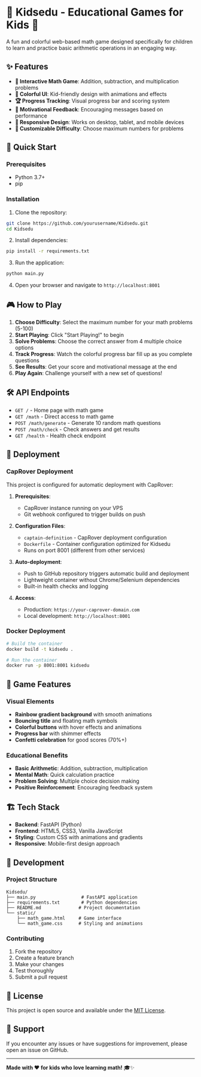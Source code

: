 # 🌈 Kidsedu - Educational Games for Kids 🚀

A fun and colorful web-based math game designed specifically for children to learn and practice basic arithmetic operations in an engaging way.

## ✨ Features

- **🧮 Interactive Math Game**: Addition, subtraction, and multiplication problems
- **🎨 Colorful UI**: Kid-friendly design with animations and effects
- **🏆 Progress Tracking**: Visual progress bar and scoring system
- **🎉 Motivational Feedback**: Encouraging messages based on performance
- **📱 Responsive Design**: Works on desktop, tablet, and mobile devices
- **🎯 Customizable Difficulty**: Choose maximum numbers for problems

## 🚀 Quick Start

### Prerequisites
- Python 3.7+
- pip

### Installation

1. Clone the repository:
```bash
git clone https://github.com/yourusername/Kidsedu.git
cd Kidsedu
```

2. Install dependencies:
```bash
pip install -r requirements.txt
```

3. Run the application:
```bash
python main.py
```

4. Open your browser and navigate to `http://localhost:8001`

## 🎮 How to Play

1. **Choose Difficulty**: Select the maximum number for your math problems (5-100)
2. **Start Playing**: Click "Start Playing!" to begin
3. **Solve Problems**: Choose the correct answer from 4 multiple choice options
4. **Track Progress**: Watch the colorful progress bar fill up as you complete questions
5. **See Results**: Get your score and motivational message at the end
6. **Play Again**: Challenge yourself with a new set of questions!

## 🛠️ API Endpoints

- `GET /` - Home page with math game
- `GET /math` - Direct access to math game
- `POST /math/generate` - Generate 10 random math questions
- `POST /math/check` - Check answers and get results
- `GET /health` - Health check endpoint

## 🚀 Deployment

### CapRover Deployment

This project is configured for automatic deployment with CapRover:

1. **Prerequisites**: 
   - CapRover instance running on your VPS
   - Git webhook configured to trigger builds on push

2. **Configuration Files**:
   - `captain-definition` - CapRover deployment configuration
   - `Dockerfile` - Container configuration optimized for Kidsedu
   - Runs on port 8001 (different from other services)

3. **Auto-deployment**: 
   - Push to GitHub repository triggers automatic build and deployment
   - Lightweight container without Chrome/Selenium dependencies
   - Built-in health checks and logging

4. **Access**: 
   - Production: `https://your-caprover-domain.com`
   - Local development: `http://localhost:8001`

### Docker Deployment

```bash
# Build the container
docker build -t kidsedu .

# Run the container
docker run -p 8001:8001 kidsedu
```

## 🎨 Game Features

### Visual Elements
- **Rainbow gradient background** with smooth animations
- **Bouncing title** and floating math symbols
- **Colorful buttons** with hover effects and animations
- **Progress bar** with shimmer effects
- **Confetti celebration** for good scores (70%+)

### Educational Benefits
- **Basic Arithmetic**: Addition, subtraction, multiplication
- **Mental Math**: Quick calculation practice
- **Problem Solving**: Multiple choice decision making
- **Positive Reinforcement**: Encouraging feedback system

## 🏗️ Tech Stack

- **Backend**: FastAPI (Python)
- **Frontend**: HTML5, CSS3, Vanilla JavaScript
- **Styling**: Custom CSS with animations and gradients
- **Responsive**: Mobile-first design approach

## 📝 Development

### Project Structure
```
Kidsedu/
├── main.py                 # FastAPI application
├── requirements.txt        # Python dependencies
├── README.md              # Project documentation
└── static/
    ├── math_game.html     # Game interface
    └── math_game.css      # Styling and animations
```

### Contributing
1. Fork the repository
2. Create a feature branch
3. Make your changes
4. Test thoroughly
5. Submit a pull request

## 📄 License

This project is open source and available under the [MIT License](LICENSE).

## 🤝 Support

If you encounter any issues or have suggestions for improvement, please open an issue on GitHub.

---

**Made with ❤️ for kids who love learning math!** 🎓✨